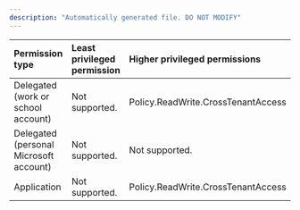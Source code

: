 ```yaml
---
description: "Automatically generated file. DO NOT MODIFY"
---
```


|Permission type|Least privileged permission|Higher privileged permissions|
|:---|:---|:---|
|Delegated (work or school account)|Not supported.|Policy.ReadWrite.CrossTenantAccess|
|Delegated (personal Microsoft account)|Not supported.|Not supported.|
|Application|Not supported.|Policy.ReadWrite.CrossTenantAccess|


